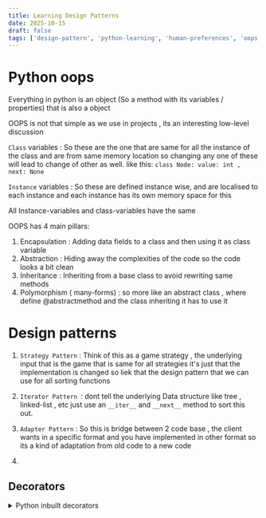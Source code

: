 ```yaml
---
title: Learning Design Patterns
date: 2025-10-15
draft: false
tags: ['design-pattern', 'python-learning', 'human-preferences', 'oops', 'interview']
---
```


# Python oops
Everything in python is an object (So a method with its variables / properties) that is also a object  

OOPS is not that simple as we use in projects , its an interesting low-level discussion 

`Class` variables :
So these are the one that are same for all the instance of the class and are from same memory location so changing any one of these will lead to change of other as well.
like this: 
`class Node: value: int , next: None` 


`Instance` variables : 
So these are defined instance wise, and are localised to each instance and each instance has its own memory space for this 

All Instance-variables and class-variables have the same  


OOPS has 4 main pillars: 
1. Encapsulation : Adding data fields to a class and then using it as class variable   
2. Abstraction : Hiding away the complexities of the code so the code looks a bit clean  
3. Inheritance : Inheriting from a base class to avoid rewriting same methods  
4. Polymorphism ( many-forms) : so more like an abstract class , where define @abstractmethod and the class inheriting it has to use it   


# Design patterns 

1. `Strategy Pattern` : Think of this as a game strategy , the underlying input that is the game that is same for all strategies it's just that the implementation is changed so liek that the design pattern that we can use for all sorting functions

2. `Iterator Pattern `: dont tell the underlying Data structure like tree , linked-list , etc just use an `__iter__` and `__next__` method to sort this out.

3. `Adapter Pattern` : So this is bridge between 2 code base , the client wants in a specific format and you have implemented in other format so its a kind of adaptation from old code to a new code

4. 


## Decorators
<details>
  <summary>Python inbuilt decorators</summary>
  1. staticmethod : methods that doesnt access instance (self) or class data (cls) 
  2. classmethod : method that takes class 'cls' as first argument 
  3. functools : these are tools defined over class methods 
</details>
